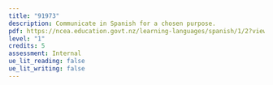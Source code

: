 ```yaml
---
title: "91973"
description: Communicate in Spanish for a chosen purpose.
pdf: https://ncea.education.govt.nz/learning-languages/spanish/1/2?view=standard.
level: "1"
credits: 5
assessment: Internal
ue_lit_reading: false
ue_lit_writing: false
---
```

